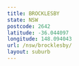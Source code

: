 ```yaml
---
title: BROCKLESBY
state: NSW
postcode: 2642
latitude: -36.044097
longitude: 148.094043
url: /nsw/brocklesby/
layout: suburb
---
```

